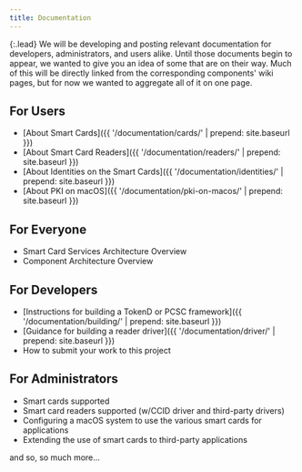 ```yaml
---
title: Documentation
---
```


{:.lead}
We will be developing and posting relevant documentation for developers, administrators, and users alike. Until those documents begin to appear, we wanted to give you an idea of some that are on their way. Much of this will be directly linked from the corresponding components' wiki pages, but for now we wanted to aggregate all of it on one page.

## For Users

* [About Smart Cards]({{ '/documentation/cards/' | prepend: site.baseurl }})
* [About Smart Card Readers]({{ '/documentation/readers/' | prepend: site.baseurl }})
* [About Identities on the Smart Cards]({{ '/documentation/identities/' | prepend: site.baseurl }})
* [About PKI on macOS]({{ '/documentation/pki-on-macos/' | prepend: site.baseurl }})

## For Everyone

* Smart Card Services Architecture Overview
* Component Architecture Overview

## For Developers

* [Instructions for building a TokenD or PCSC framework]({{ '/documentation/building/' | prepend: site.baseurl }})
* [Guidance for building a reader driver]({{ '/documentation/driver/' | prepend: site.baseurl }})
* How to submit your work to this project

## For Administrators

* Smart cards supported
* Smart card readers supported (w/CCID driver and third-party drivers)
* Configuring a macOS system to use the various smart cards for applications
* Extending the use of smart cards to third-party applications

and so, so much more...
